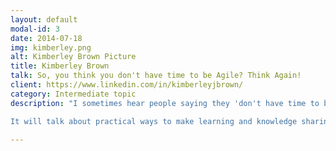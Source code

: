 ```yaml
---
layout: default
modal-id: 3
date: 2014-07-18
img: kimberley.png
alt: Kimberley Brown Picture
title: Kimberley Brown
talk: So, you think you don't have time to be Agile? Think Again!
client: https://www.linkedin.com/in/kimberleyjbrown/
category: Intermediate topic
description: "I sometimes hear people saying they 'don't have time to be Agile'. This talk provides practical examples of how you can start on your journey to becoming Agile.  The presentation will show photographs from Agile teams and give practicals tips of how you can be Agile too.  

It will talk about practical ways to make learning and knowledge sharing a core to your team's way of working, as well as finding ways to build team spirit and create a sustainable pace of development. "

---
```

